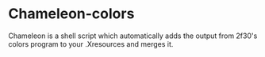 # Chameleon-colors
Chameleon is a shell script which automatically adds the output from 2f30's colors program to your .Xresources and merges it.
